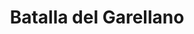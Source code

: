 ﻿---
title: "Batalla del Garellano"
permalink: periodes_586.html
layout: periode
dataInici: 1503-12-28
dataFi: 1503-12-29
sidebar: periodes
pares:
  - id: 329
    title: "Guerra de Nápoles"
    dataInici: "(1501)"
    dataFi: "(1504)"

fills:
jocsPrincipals:
jocsEscenaris:
jocsEpoca:
  - title: "Men at Arms"
    bggId: 8327
    escenari: "The Garigliano"

  - title: "Crossbows and Cannon"
    bggId: 7143
    escenari: "Garigliano"
    dataInici: 
    dataFi: 

jocsEpocaEscenaris:
---
